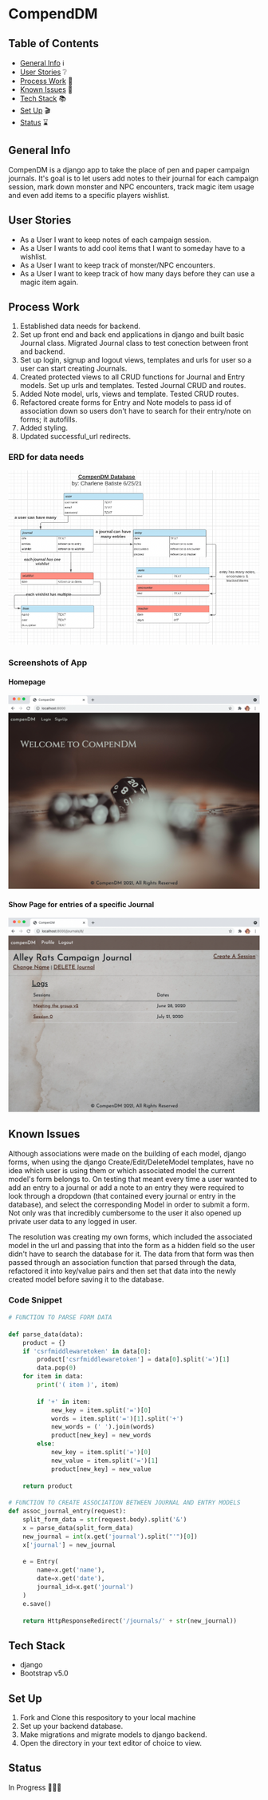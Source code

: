 # CompendDM 

## Table of Contents
* [General Info](#general-info) ℹ️
* [User Stories](#user-stories) ❔
* [Process Work](#process-work) 🤔
* [Known Issues](#known-issues) 🧐
* [Tech Stack](#tech-stack) 📚
* [Set Up](#set-up) 🎬
* [Status](#status) ⌛️


## General Info
CompenDM is a django app to take the place of pen and paper campaign journals. It's goal is to let users add notes to their journal for each campaign session, mark down monster and NPC encounters, track magic item usage and even add items to a specific players wishlist.

## User Stories
* As a User I want to keep notes of each campaign session.
* As a User I wants to add cool items that I want to someday have to a wishlist.
* As a User I want to keep track of monster/NPC encounters.
* As a User I want to keep track of how many days before they can use a magic item again.

## Process Work
1. Established data needs for backend.
2. Set up front end and back end applications in django and built basic Journal class. Migrated Journal class to test conection between front and backend.
3. Set up login, signup and logout views, templates and urls for user so a user can start creating Journals.
4. Created protected views to all CRUD functions for Journal and Entry models. Set up urls and templates. Tested Journal CRUD and routes.
5. Added Note model, urls, views and template. Tested CRUD routes.
6. Refactored create forms for Entry and Note models to pass id of association down so users don't have to search for their entry/note on forms; it autofills.
7. Added styling.
8. Updated successful_url redirects.

### ERD for data needs
![ERD Screenshot](main_app/static/assets/compenDM-ERD.png)

### Screenshots of App

#### Homepage
![homepage](main_app/static/assets/homepage.png)

#### Show Page for entries of a specific Journal
![logPage](main_app/static/assets/log-page.png)

## Known Issues
Although associations were made on the building of each model, django forms, when using the django Create/Edit/DeleteModel templates, have no idea which user is using them or which associated model the current model's form belongs to. On testing that meant every time a user wanted to add an entry to a journal or add a note to an entry they were required to look through a dropdown (that contained every journal or entry in the database), and select the corresponding Model in order to submit a form. Not only was that incredibly cumbersome to the user it also opened up private user data to any logged in user. 

The resolution was creating my own forms, which included the associated model in the url and passing that into the form as a hidden field so the user didn't have to search the database for it. The data from that form was then passed through an association function that parsed through the data, refactored it into key/value pairs and then set that data into the newly created model before saving it to the database.

### Code Snippet
```python
# FUNCTION TO PARSE FORM DATA

def parse_data(data):
    product = {}
    if 'csrfmiddlewaretoken' in data[0]:
        product['csrfmiddlewaretoken'] = data[0].split('=')[1]
        data.pop(0)
    for item in data:
        print('( item )', item)

        if '+' in item:
            new_key = item.split('=')[0]
            words = item.split('=')[1].split('+')
            new_words = (' ').join(words)
            product[new_key] = new_words
        else:
            new_key = item.split('=')[0]
            new_value = item.split('=')[1]
            product[new_key] = new_value

    return product

# FUNCTION TO CREATE ASSOCIATION BETWEEN JOURNAL AND ENTRY MODELS
def assoc_journal_entry(request):
    split_form_data = str(request.body).split('&')
    x = parse_data(split_form_data)
    new_journal = int(x.get('journal').split("'")[0]) 
    x['journal'] = new_journal

    e = Entry(
        name=x.get('name'),
        date=x.get('date'),
        journal_id=x.get('journal')
    )
    e.save()

    return HttpResponseRedirect('/journals/' + str(new_journal))
```

## Tech Stack
- django
- Bootstrap v5.0

## Set Up
1. Fork and Clone this respository to your local machine
2. Set up your backend database.
3. Make migrations and migrate models to django backend.
4. Open the directory in your text editor of choice to view.

## Status
In Progress 👩🏽‍💻